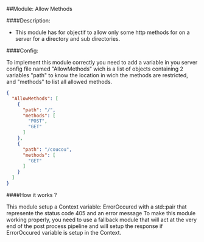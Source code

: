 ##Module: Allow Methods

####Description:

- This module has for objectif to allow only some http methods for on a server for a directory and sub directories.

####Config:

To implement this module correctly you need to add a variable in you server config file named "AllowMethods" wich is a list of objects containing 2 variables "path" to know the location in wich the methods are restricted, and "methods" to list all allowed methods. 
```json
{
  "AllowMethods": [
    {
      "path": "/",
      "methods": [
        "POST",
        "GET"
      ]
    },
    {
      "path": "/coucou",
      "methods": [
        "GET"
      ]
    }
  ]
}
```

####How it works ?

This module setup a Context variable: ErrorOccured with a std::pair that represente the status code 405 and an error message
To make this module working properly, you need to use a fallback module that will act at the very end of the post process pipeline and will setup the response if ErrorOccured variable is setup in the Context.
